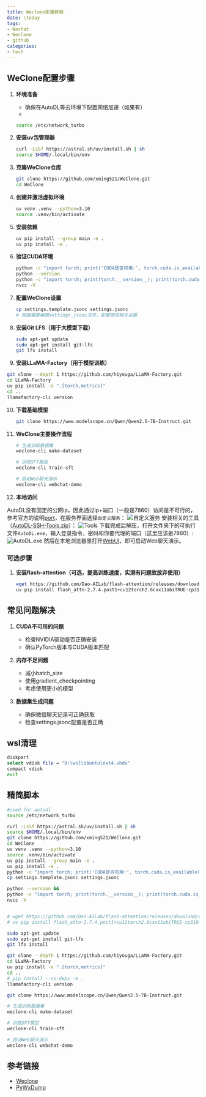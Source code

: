```yaml
---
title: Weclone配置教程
date: \today
tags: 
- Wechat
- Weclone
- github
categories: 
- tech
---
```



## WeClone配置步骤

1. **环境准备**
   - 确保在AutoDL等云环境下配置网络加速（如果有）
   - 
   ```bash
   source /etc/network_turbo
   ```

2. **安装uv包管理器**

   ```bash
   curl -LsSf https://astral.sh/uv/install.sh | sh
   source $HOME/.local/bin/env 
   ```

3. **克隆WeClone仓库**

   ```bash
   git clone https://github.com/xming521/WeClone.git
   cd WeClone
   ```

4. **创建并激活虚拟环境**

   ```bash
   uv venv .venv --python=3.10
   source .venv/bin/activate
   ```

5. **安装依赖**

   ```bash
   uv pip install --group main -e .
   uv pip install -e .
   ```

6. **验证CUDA环境**

   ```bash
   python -c "import torch; print('CUDA是否可用:', torch.cuda.is_available()); print('CUDA版本:', torch.version.cuda); print('PyTorch版本:', torch.__version__)"
   python --version
   python -c "import torch; print(torch.__version__); print(torch.cuda.is_available())"
   nvcc -V
   ```

7. **配置WeClone设置**

   ```bash
   cp settings.template.jsonc settings.jsonc
   # 根据需要编辑settings.jsonc文件，配置微信相关设置
   ```

8. **安装Git LFS（用于大模型下载）**

   ```bash
   sudo apt-get update
   sudo apt-get install git-lfs
   git lfs install
   ```

9.  **安装LLaMA-Factory（用于模型训练）**

   ```bash
   git clone --depth 1 https://github.com/hiyouga/LLaMA-Factory.git
   cd LLaMA-Factory
   uv pip install -e ".[torch,metrics]"
   cd ..
   llamafactory-cli version
   ```

10. **下载基础模型**

    ```bash
    git clone https://www.modelscope.cn/Qwen/Qwen2.5-7B-Instruct.git
    ```

11. **WeClone主要操作流程**

    ```bash
    # 生成训练数据集
    weclone-cli make-dataset
    
    # 训练SFT模型
    weclone-cli train-sft
    
    # 启动Web聊天演示
    weclone-cli webchat-demo
    ```
12. **本地访问**

AutoDL没有固定的公网ip，因此通过ip+端口（一般是7860）访问是不可行的，参考官方的说明[port](https://www.autodl.com/docs/port/)，在服务界面选择`自定义服务`：
![自定义服务](https://lsky.ymqs.top/i/2025/05/17/682776a56897e.png)
安装相关的工具（[AutoDL-SSH-Tools.zip](https://autodl-public.ks3-cn-beijing.ksyuncs.com/tool/AutoDL-SSH-Tools.zip)）：
![Tools](https://lsky.ymqs.top/i/2025/05/17/682776d87dbc0.png)
下载完成后解压，打开文件夹下的可执行文件`AutoDL.exe`，输入登录指令，密码和你要代理的端口（这里应该是7860）:
![AutoDL.exe](https://lsky.ymqs.top/i/2025/05/17/68277752797e0.png)
然后在本地浏览器里打开[WebUI](http://127.0.0.1:7860/)，即可启动Web聊天演示。


### 可选步骤

1. **安装flash-attention（可选，提高训练速度，实测有问题故放弃使用）**

   ```bash
   wget https://github.com/Dao-AILab/flash-attention/releases/download/v2.7.4.post1/flash_attn-2.7.4.post1+cu12torch2.6cxx11abiTRUE-cp310-cp310-linux_x86_64.whl
   uv pip install flash_attn-2.7.4.post1+cu12torch2.6cxx11abiTRUE-cp310-cp310-linux_x86_64.whl
   ```

## 常见问题解决

1. **CUDA不可用的问题**
   - 检查NVIDIA驱动是否正确安装
   - 确认PyTorch版本与CUDA版本匹配

2. **内存不足问题**
   - 减小batch_size
   - 使用gradient_checkpointing
   - 考虑使用更小的模型

3. **数据集生成问题**
   - 确保微信聊天记录可正确获取
   - 检查settings.jsonc配置是否正确

## wsl清理

```bash
diskpart
select vdisk file = "D:\wsl\Ubuntu\ext4.vhdx"
compact vdisk
exit
```

## 精简脚本
```bash
#used for autodl
source /etc/network_turbo

curl -LsSf https://astral.sh/uv/install.sh | sh
source $HOME/.local/bin/env 
git clone https://github.com/xming521/WeClone.git
cd WeClone
uv venv .venv --python=3.10
source .venv/bin/activate
uv pip install --group main -e .
uv pip install -e .
python -c "import torch; print('CUDA是否可用:', torch.cuda.is_available()); print('CUDA版本:', torch.version.cuda); print('PyTorch版本:', torch.__version__)"
cp settings.template.jsonc settings.jsonc

python --version &&
python -c "import torch; print(torch.__version__); print(torch.cuda.is_available())" &&
nvcc -V


# wget https://github.com/Dao-AILab/flash-attention/releases/download/v2.7.4.post1/flash_attn-2.7.4.post1+cu12torch2.6cxx11abiTRUE-cp310-cp310-linux_x86_64.whl
# uv pip install flash_attn-2.7.4.post1+cu12torch2.6cxx11abiTRUE-cp310-cp310-linux_x86_64.whl

sudo apt-get update
sudo apt-get install git-lfs
git lfs install

git clone --depth 1 https://github.com/hiyouga/LLaMA-Factory.git
cd LLaMA-Factory
uv pip install -e ".[torch,metrics]"
cd ..
# pip install --no-deps -e .
llamafactory-cli version

git clone https://www.modelscope.cn/Qwen/Qwen2.5-7B-Instruct.git

# 生成训练数据集
weclone-cli make-dataset

# 训练SFT模型
weclone-cli train-sft

# 启动Web聊天演示
weclone-cli webchat-demo
```

## 参考链接

- [Weclone](https://github.com/xming521/WeClone)
- [PyWxDump](https://github.com/xaoyaoo/PyWxDump)